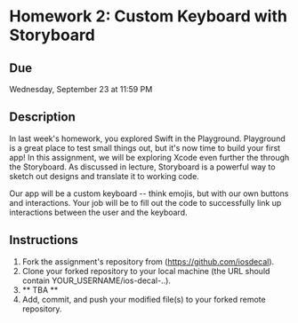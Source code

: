 # Homework 2: Custom Keyboard with Storyboard

## Due
Wednesday, September 23 at 11:59 PM

## Description
In last week's homework, you explored Swift in the Playground. Playground is a great place to test small things out, but it's now time to build your first app! In this assignment, we will be exploring Xcode even further the through the Storyboard. As discussed in lecture, Storyboard is a powerful way to sketch out designs and translate it to working code. 

Our app will be a custom keyboard -- think emojis, but with our own buttons and interactions. Your job will be to fill out the code to successfully link up interactions between the user and the keyboard. 

## Instructions
1. Fork the assignment's repository from (https://github.com/iosdecal).
2. Clone your forked repository to your local machine (the URL should contain YOUR_USERNAME/ios-decal-..).
3. ** TBA  **
4. Add, commit, and push your modified file(s) to your forked remote repository.